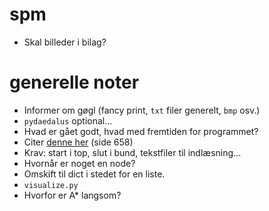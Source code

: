 # spm
- Skal billeder i bilag?

# generelle noter
- Informer om gøgl (fancy print, `txt` filer generelt, `bmp` osv.)
- `pydaedalus` optional...
- Hvad er gået godt, hvad med fremtiden for programmet?
- Citer [denne her](ressources.unisciel.fr/algoprog/s00aaroot/aa00module1/res/[Cormen-AL2011]Introduction_To_Algorithms-A3.pdf) (side 658)
- Krav: start i top, slut i bund, tekstfiler til indlæsning...
- Hvornår er noget en node?
- Omskift til dict i stedet for en liste.
- `visualize.py`
- Hvorfor er A* langsom?
